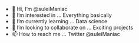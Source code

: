 - 👋 Hi, I’m @suleiManiac
- 👀 I’m interested in ... Everything basically
- 🌱 I’m currently learning ... Data science
- 💞️ I’m looking to collaborate on ... Exciting projects
- 📫 How to reach me ... Twitter @suleiManiac

<!---
suleiManiac/suleiManiac is a ✨ special ✨ repository because its `README.md` (this file) appears on your GitHub profile.
You can click the Preview link to take a look at your changes.
--->
